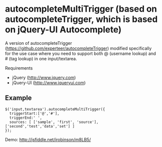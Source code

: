 autocompleteMultiTrigger (based on autocompleteTrigger, which is based on jQuery-UI Autocomplete)
================================

A version of autocompleteTrigger (https://github.com/experteer/autocompleteTrigger) modified specifically for the use case where you need to support both @ (username lookup) and # (tag lookup) in one input/textarea.

Requirements

  - jQuery (http://www.jquery.com)
  - jQuery-UI (http://www.jqueryui.com)

Example
---
```
$('input,textarea').autocompleteMultiTrigger({
  triggerStart:['@','#'],
  triggerEnd:' ',
  sources: [ ['sample', 'first', 'source'],['second','test','data','set'] ]
});
```

Demo: http://jsfiddle.net/irobinson/m8LB5/